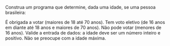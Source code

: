 Construa um programa que determine, dada uma idade, se uma pessoa brasileira:

É obrigada a votar (maiores de 18 até 70 anos).
Tem voto eletivo (de 16 anos em diante até 18 anos e maiores de 70 anos).
Não pode votar (menores de 16 anos).
Valide a entrada de dados: a idade deve ser um número inteiro e positivo. Não se preocupe com a idade máxima.